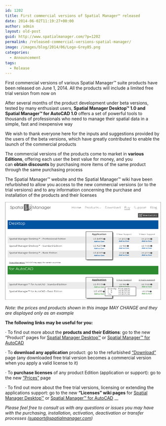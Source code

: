 ```yaml
---
id: 1202
title: First commercial versions of Spatial Manager™ released
date: 2014-06-02T11:19:27+00:00
author: admin
layout: old-post
guid: http://www.spatialmanager.com/?p=1202
permalink: /released-commercial-versions-spatial-manager/
image: /images/blog/2014/06/Logo-Grey85.png
categories:
  - Announcement
tags:
  - Release
---
```

First commercial versions of various Spatial Manager™ suite products have been released on June 1, 2014. All the products will include a limited free trial version from now on<!--more-->

After several months of the product development under beta versions, tested by many enthusiast users, **Spatial Manager Desktop™ 1.0 and Spatial Manager™ for AutoCAD 1.0** offers a set of powerful tools to thousands of professionals who need to manage their spatial data in a simple, fast and inexpensive way

We wish to thank everyone here for the inputs and suggestions provided by the users of the beta versions, which have greatly contributed to enable the launch of the commercial products

The commercial versions of the products come to market in **various Editions**, offering each user the best value for money, and you can **obtain discounts** by purchasing more items of the same product through the same purchasing process

The Spatial Manager™ website and the Spatial Manager™ wiki have been refurbished to allow you access to the new commercial versions (or to the trial versions) and to any information concerning the purchase and installation of the products and their licenses

<a href="/images/blog/2014/06/Spatial_Manager_Buy_Page2.png" target="_blank" rel="nofollow"><img src="/images/blog/2014/06/Spatial_Manager_Buy_Page2.png" alt="Spatial Manager - Buy page" width="625" height="315" /></a>
  
_Note: the prices and products shown in this image MAY CHANGE and they are displayed only as an example_ 

**The following links may be useful for you:**

· To find out more about the **products and their Editions**: go to the new &#8220;Product&#8221; pages for <a title="Spatial Manager Desktop™ page" href="http://www.spatialmanager.com/spm-desktop/" target="_blank" rel="nofollow">Spatial Manager Desktop™</a> or <a title="Spatial Manager™ for AutoCAD page" href="http://www.spatialmanager.com/spm-forautocad/" target="_blank" rel="nofollow">Spatial Manager™ for AutoCAD</a>

· To **download any application** product: go to the refurbished <a title="Download page" href="http://www.spatialmanager.com/downloads/" target="_blank" rel="nofollow">&#8220;Download&#8221;</a> page (any downloaded free trial version becomes a commercial version when you apply a valid license to it)

· To **purchase licenses** of any product Edition (application or support): go to the new <a title="Prices page" href="http://www.spatialmanager.com/prices/" target="_blank" rel="nofollow">&#8220;Prices&#8221;</a> page

· To find out more about the free trial versions, licensing or extending the applications support: go to the new **&#8220;Licenses&#8221; wiki pages** for <a title="Spatial Manager Desktop™ - FAQs: Licenses" href="http://wiki.spatialmanager.com/index.php/Spatial_Manager_Desktop%E2%84%A2_-_FAQs:_Licenses" target="_blank" rel="nofollow">Spatial Manager Desktop™</a> or <a title="Spatial Manager™ for AutoCAD - FAQs: Licenses" href="http://wiki.spatialmanager.com/index.php/Spatial_Manager%E2%84%A2_for_AutoCAD_-_FAQs:_Licenses" target="_blank" rel="nofollow">Spatial Manager™ for AutoCAD</a> __

_Please feel free to consult us with any questions or issues you may have with the purchasing, installation, activation, deactivation or transfer processes (support@spatialmanager.com)_